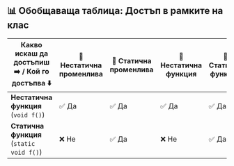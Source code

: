 










## 📊 Обобщаваща таблица: Достъп в рамките на клас

| Какво искаш да достъпиш ➡️ / Кой го достъпва ⬇️ | 🧱 Нестатична променлива | 🧱 Статична променлива | 🔧 Нестатична функция | 🔧 Статична функция |
|-----------------------------------------------|---------------------------|--------------------------|-------------------------|------------------------|
| **Нестатична функция** (`void f()`)            | ✅ Да                    | ✅ Да                   | ✅ Да                  | ✅ Да                |
| **Статична функция** (`static void f()`)       | ❌ Не                    | ✅ Да                   | ❌ Не                  | ✅ Да                |



